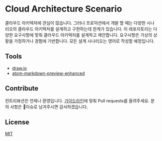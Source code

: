 # Cloud Architecture Scenario

클라우드 아키텍처에 관심이 많습니다. 그러나 프로덕션에서 개발 할 때는 다양한 시나리오의 클라우드 아키텍처를 설계하고 구현하는데 한계가 있습니다. 이 레포지토리는 다양한 요구사항에 맞춰 클라우드 아키텍처를 설계하고 제안합니다. 요구사항은 가상의 상황을 가정하거나 경험에 기반합니다. 모든 설계 시나리오는 영어로 작성할 예정입니다.

## Tools
- [draw.io](https://drawio-app.com/)
- [atom-markdown-preview-enhanced](https://atom.io/packages/markdown-preview-enhanced)

## Contribute
컨트리뷰션은 언제나 환영입니다. [가이드라인]()에 맞춰 Pull requests를 올려주세요. 문의 사항은 이슈로 남겨주시면 감사하겠습니다.

## License
[MIT](https://github.com/kimcrab/cloud-architecture/blob/master/LICENSE)
